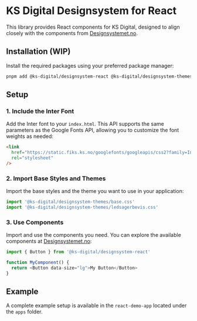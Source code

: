 # KS Digital Designsystem for React

This library provides React components for KS Digital, designed to align closely with the components from [Designsystemet.no](https://www.designsystemet.no/komponenter).

## Installation (WIP)

Install the required packages using your preferred package manager:

```bash
pnpm add @ks-digital/designsystem-react @ks-digital/designsystem-themes
```

## Setup

### 1. Include the Inter Font

Add the Inter font to your `index.html`. This API supports the same parameters as the Google Fonts API, allowing you to customize the font weights as needed:

```html
<link
  href="https://static.fiks.ks.no/googlefonts/googleapis/css2?family=Inter&display=swap"
  rel="stylesheet"
/>
```

### 2. Import Base Styles and Themes

Import the base styles and the theme you want to use in your application:

```javascript
import '@ks-digital/designsystem-themes/base.css'
import '@ks-digital/designsystem-themes/ledsagerbevis.css'
```

### 3. Use Components

Import and use the components you need. You can explore the available components at [Designsystemet.no](https://www.designsystemet.no/komponenter):

```javascript
import { Button } from '@ks-digital/designsystem-react'

function MyComponent() {
  return <Button data-size="lg">My Button</Button>
}
```

## Example

A complete example setup is available in the `react-demo-app` located under the `apps` folder.
